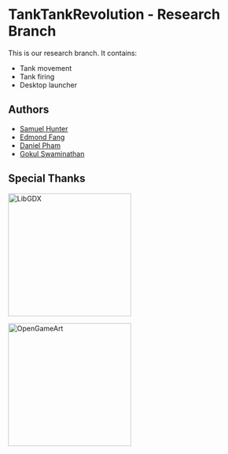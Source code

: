# TankTankRevolution - Research Branch

This is our research branch. It contains:
* Tank movement
* Tank firing
* Desktop launcher

## Authors

* [Samuel Hunter](https://github.com/SamuelHunter)
* [Edmond Fang](https://github.com/seikurou)
* [Daniel Pham](https://github.com/danielpham172)
* [Gokul Swaminathan](https://github.com/JavaCafe01)

## Special Thanks

<a href='https://libgdx.badlogicgames.com/'><img width="250" alt='LibGDX' src='http://www.badlogicgames.com/forum/styles/libgdx/imageset/logo.png'/></a>

<a href='https://opengameart.org/'><img width="250" alt='OpenGameArt' src='https://orig00.deviantart.net/34e5/f/2010/149/b/c/opengameart_banner_300x100_by_qubodup.png'/></a>
